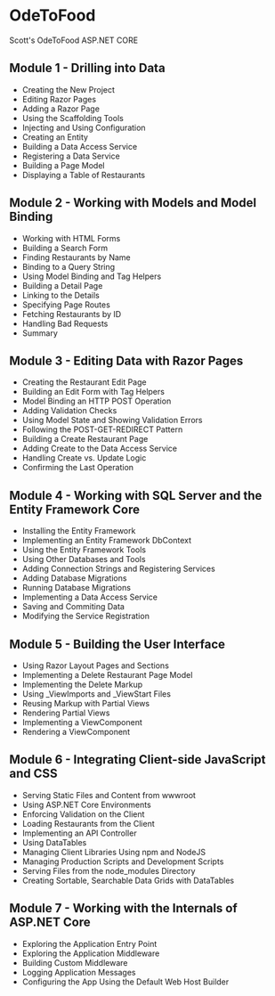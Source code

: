 # OdeToFood
Scott's OdeToFood ASP.NET CORE

## Module 1 - Drilling into Data
- Creating the New Project
- Editing Razor Pages
- Adding a Razor Page
- Using the Scaffolding Tools
- Injecting and Using Configuration
- Creating an Entity
- Building a Data Access Service
- Registering a Data Service
- Building a Page Model
- Displaying a Table of Restaurants

## Module 2 - Working with Models and Model Binding
- Working with HTML Forms
- Building a Search Form
- Finding Restaurants by Name
- Binding to a Query String
- Using Model Binding and Tag Helpers
- Building a Detail Page
- Linking to the Details
- Specifying Page Routes
- Fetching Restaurants by ID
- Handling Bad Requests
- Summary

## Module 3 - Editing Data with Razor Pages
- Creating the Restaurant Edit Page
- Building an Edit Form with Tag Helpers
- Model Binding an HTTP POST Operation
- Adding Validation Checks
- Using Model State and Showing Validation Errors
- Following the POST-GET-REDIRECT Pattern
- Building a Create Restaurant Page
- Adding Create to the Data Access Service
- Handling Create vs. Update Logic
- Confirming the Last Operation

## Module 4 - Working with SQL Server and the Entity Framework Core
- Installing the Entity Framework
- Implementing an Entity Framework DbContext
- Using the Entity Framework Tools
- Using Other Databases and Tools
- Adding Connection Strings and Registering Services
- Adding Database Migrations
- Running Database Migrations
- Implementing a Data Access Service
- Saving and Commiting Data
- Modifying the Service Registration

## Module 5 - Building the User Interface
- Using Razor Layout Pages and Sections
- Implementing a Delete Restaurant Page Model
- Implementing the Delete Markup
- Using _ViewImports and _ViewStart Files
- Reusing Markup with Partial Views
- Rendering Partial Views
- Implementing a ViewComponent
- Rendering a ViewComponent

## Module 6 - Integrating Client-side JavaScript and CSS
- Serving Static Files and Content from wwwroot
- Using ASP.NET Core Environments
- Enforcing Validation on the Client
- Loading Restaurants from the Client
- Implementing an API Controller
- Using DataTables
- Managing Client Libraries Using npm and NodeJS
- Managing Production Scripts and Development Scripts
- Serving Files from the node_modules Directory
- Creating Sortable, Searchable Data Grids with DataTables

## Module 7 - Working with the Internals of ASP.NET Core
- Exploring the Application Entry Point
- Exploring the Application Middleware
- Building Custom Middleware
- Logging Application Messages
- Configuring the App Using the Default Web Host Builder
